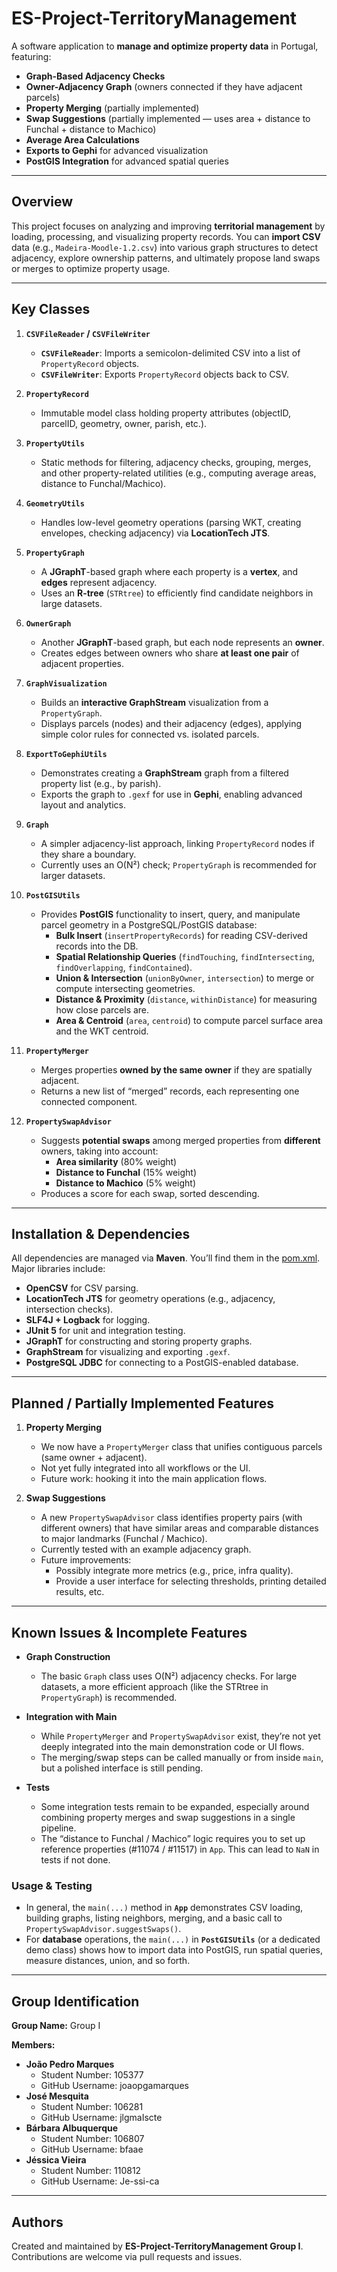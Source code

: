 # ES-Project-TerritoryManagement

A software application to **manage and optimize property data** in Portugal, featuring:

- **Graph-Based Adjacency Checks**
- **Owner-Adjacency Graph** (owners connected if they have adjacent parcels)
- **Property Merging** (partially implemented)
- **Swap Suggestions** (partially implemented — uses area + distance to Funchal + distance to Machico)
- **Average Area Calculations**
- **Exports to Gephi** for advanced visualization
- **PostGIS Integration** for advanced spatial queries

---

## Overview

This project focuses on analyzing and improving **territorial management** by loading, processing, and visualizing property records. You can **import CSV** data (e.g., `Madeira-Moodle-1.2.csv`) into various graph structures to detect adjacency, explore ownership patterns, and ultimately propose land swaps or merges to optimize property usage.

---

## Key Classes

1. **`CSVFileReader` / `CSVFileWriter`**
    - **`CSVFileReader`**: Imports a semicolon-delimited CSV into a list of `PropertyRecord` objects.
    - **`CSVFileWriter`**: Exports `PropertyRecord` objects back to CSV.

2. **`PropertyRecord`**
    - Immutable model class holding property attributes (objectID, parcelID, geometry, owner, parish, etc.).

3. **`PropertyUtils`**
    - Static methods for filtering, adjacency checks, grouping, merges, and other property-related utilities (e.g., computing average areas, distance to Funchal/Machico).

4. **`GeometryUtils`**
    - Handles low-level geometry operations (parsing WKT, creating envelopes, checking adjacency) via **LocationTech JTS**.

5. **`PropertyGraph`**
    - A **JGraphT**-based graph where each property is a **vertex**, and **edges** represent adjacency.
    - Uses an **R-tree** (`STRtree`) to efficiently find candidate neighbors in large datasets.

6. **`OwnerGraph`**
    - Another **JGraphT**-based graph, but each node represents an **owner**.
    - Creates edges between owners who share **at least one pair** of adjacent properties.

7. **`GraphVisualization`**
    - Builds an **interactive GraphStream** visualization from a `PropertyGraph`.
    - Displays parcels (nodes) and their adjacency (edges), applying simple color rules for connected vs. isolated parcels.

8. **`ExportToGephiUtils`**
    - Demonstrates creating a **GraphStream** graph from a filtered property list (e.g., by parish).
    - Exports the graph to `.gexf` for use in **Gephi**, enabling advanced layout and analytics.

9. **`Graph`**
    - A simpler adjacency-list approach, linking `PropertyRecord` nodes if they share a boundary.
    - Currently uses an O(N²) check; `PropertyGraph` is recommended for larger datasets.

10. **`PostGISUtils`**
    - Provides **PostGIS** functionality to insert, query, and manipulate parcel geometry in a PostgreSQL/PostGIS database:
        - **Bulk Insert** (`insertPropertyRecords`) for reading CSV-derived records into the DB.
        - **Spatial Relationship Queries** (`findTouching`, `findIntersecting`, `findOverlapping`, `findContained`).
        - **Union & Intersection** (`unionByOwner`, `intersection`) to merge or compute intersecting geometries.
        - **Distance & Proximity** (`distance`, `withinDistance`) for measuring how close parcels are.
        - **Area & Centroid** (`area`, `centroid`) to compute parcel surface area and the WKT centroid.

11. **`PropertyMerger`**
    - Merges properties **owned by the same owner** if they are spatially adjacent.
    - Returns a new list of “merged” records, each representing one connected component.

12. **`PropertySwapAdvisor`**
    - Suggests **potential swaps** among merged properties from **different** owners, taking into account:
        - **Area similarity** (80% weight)
        - **Distance to Funchal** (15% weight)
        - **Distance to Machico** (5% weight)
    - Produces a score for each swap, sorted descending.

---

## Installation & Dependencies

All dependencies are managed via **Maven**. You’ll find them in the [pom.xml](pom.xml). Major libraries include:

- **OpenCSV** for CSV parsing.
- **LocationTech JTS** for geometry operations (e.g., adjacency, intersection checks).
- **SLF4J + Logback** for logging.
- **JUnit 5** for unit and integration testing.
- **JGraphT** for constructing and storing property graphs.
- **GraphStream** for visualizing and exporting `.gexf`.
- **PostgreSQL JDBC** for connecting to a PostGIS-enabled database.

---

## Planned / Partially Implemented Features

1. **Property Merging**
    - We now have a `PropertyMerger` class that unifies contiguous parcels (same owner + adjacent).
    - Not yet fully integrated into all workflows or the UI.
    - Future work: hooking it into the main application flows.

2. **Swap Suggestions**
    - A new `PropertySwapAdvisor` class identifies property pairs (with different owners) that have similar areas and comparable distances to major landmarks (Funchal / Machico).
    - Currently tested with an example adjacency graph.
    - Future improvements:
        - Possibly integrate more metrics (e.g., price, infra quality).
        - Provide a user interface for selecting thresholds, printing detailed results, etc.

---

## Known Issues & Incomplete Features

- **Graph Construction**
    - The basic `Graph` class uses O(N²) adjacency checks. For large datasets, a more efficient approach (like the STRtree in `PropertyGraph`) is recommended.

- **Integration with Main**
    - While `PropertyMerger` and `PropertySwapAdvisor` exist, they’re not yet deeply integrated into the main demonstration code or UI flows.
    - The merging/swap steps can be called manually or from inside `main`, but a polished interface is still pending.

- **Tests**
    - Some integration tests remain to be expanded, especially around combining property merges and swap suggestions in a single pipeline.
    - The “distance to Funchal / Machico” logic requires you to set up reference properties (#11074 / #11517) in `App`. This can lead to `NaN` in tests if not done.

### Usage & Testing

- In general, the `main(...)` method in **`App`** demonstrates CSV loading, building graphs, listing neighbors, merging, and a basic call to `PropertySwapAdvisor.suggestSwaps()`.
- For **database** operations, the `main(...)` in **`PostGISUtils`** (or a dedicated demo class) shows how to import data into PostGIS, run spatial queries, measure distances, union, and so forth.

---

## Group Identification

**Group Name:** Group I

**Members:**
- **João Pedro Marques**
    - Student Number: 105377
    - GitHub Username: joaopgamarques
- **José Mesquita**
    - Student Number: 106281
    - GitHub Username: jlgmaIscte
- **Bárbara Albuquerque**
    - Student Number: 106807
    - GitHub Username: bfaae
- **Jéssica Vieira**
    - Student Number: 110812
    - GitHub Username: Je-ssi-ca

---

## Authors

Created and maintained by **ES-Project-TerritoryManagement Group I**.  
Contributions are welcome via pull requests and issues.
